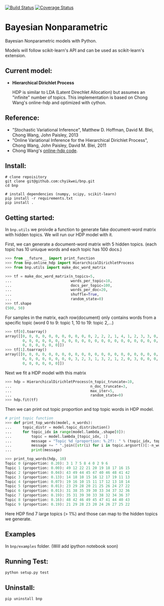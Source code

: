 [![Build Status](https://circleci.com/gh/chyikwei/bnp.png?&style=shield)](https://circleci.com/gh/gh/chyikwei/bnp)
[![Coverage Status](https://coveralls.io/repos/github/chyikwei/bnp/badge.svg?branch=master)](https://coveralls.io/github/chyikwei/bnp?branch=master)

# Bayesian Nonparametric
Bayesian Nonparametric models with Python.

Models will follow scikit-learn's API and can be used as scikit-learn's extension.

Current model:
--------------
- **Hierarchical Dirichlet Process**

   HDP is similar to LDA (Latent Direchlet Allocation) but assumes an "infinite" number of topics. This implementation is based on Chong Wang's online-hdp and optimized with cython.
  

Reference:
----------
- "Stochastic Variational Inference", Matthew D. Hoffman, David M. Blei, Chong Wang, John Paisley, 2013
- "Online Variational Inference for the Hierarchical Dirichlet Process", Chong Wang, John Paisley, David M. Blei, 2011
- Chong Wang's [online-hdp code](https://github.com/blei-lab/online-hdp).

Install:
--------
```
# clone repoisitory
git clone git@github.com:chyikwei/bnp.git
cd bnp

# install dependencies (numpy, scipy, scikit-learn)
pip install -r requirements.txt
pip install .
```

Getting started:
----------------
In `bnp.utils` we proivde a function to generate fake document-word matrix with hidden topics. We will run our HDP model with it.

First, we can generate a document-word matrix with 5 hidden topics. (each topic has 10 uniuque words and each topic has 100 docs.)

```python
>>> from __future__ import print_function
>>> from bnp.online_hdp import HierarchicalDirichletProcess
>>> from bnp.utils import make_doc_word_matrix

>>> tf = make_doc_word_matrix(n_topics=5,
...                           words_per_topic=10,
...                           docs_per_topic=100,
...                           words_per_doc=20,
...                           shuffle=True,
...                           random_state=0)
>>> tf.shape
(500, 50)
```

For samples in the matrix, each row(document) only contains words from a specific topic (word 0 to 9: topic 1, 10 to 19: topic 2,...)

```python
>>> tf[0].toarray()
array([[0, 0, 0, 0, 0, 0, 0, 0, 0, 0, 0, 2, 2, 2, 1, 4, 1, 2, 3, 3, 0, 0,
        0, 0, 0, 0, 0, 0, 0, 0, 0, 0, 0, 0, 0, 0, 0, 0, 0, 0, 0, 0, 0, 0,
        0, 0, 0, 0, 0, 0]])
>>> tf[1].toarray()
array([[0, 0, 0, 0, 0, 0, 0, 0, 0, 0, 0, 0, 0, 0, 0, 0, 0, 0, 0, 0, 0, 0,
        0, 0, 0, 0, 0, 0, 0, 0, 3, 2, 3, 1, 3, 2, 1, 2, 0, 3, 0, 0, 0, 0,
        0, 0, 0, 0, 0, 0]])
```

Next we fit a HDP model with this matrix

```python
>>> hdp = HierarchicalDirichletProcess(n_topic_truncate=10,
...                                    n_doc_truncate=3,
...                                    max_iter=5,
...                                    random_state=0)
>>> hdp.fit(tf)
```

Then we can print out topic proportion and top topic words in HDP model.

```python
# print topic function
>>> def print_top_words(model, n_words):
...     topic_distr = model.topic_distribution()
...     for topic_idx in range(model.lambda_.shape[0]):
...         topic = model.lambda_[topic_idx, :]
...         message = "Topic %d (proportion: %.2f): " % (topic_idx, topic_distr[topic_idx])
...         message += " ".join([str(i) for i in topic.argsort()[:-n_words - 1:-1]])
...         print(message)

>>> print_top_words(hdp, 10)
Topic 0 (proportion: 0.20): 3 1 7 5 8 4 0 2 9 6
Topic 1 (proportion: 0.00): 49 12 22 21 20 19 18 17 16 15
Topic 2 (proportion: 0.04): 43 49 44 45 47 40 46 48 41 42
Topic 3 (proportion: 0.13): 14 18 10 15 16 12 17 19 11 13
Topic 4 (proportion: 0.07): 19 16 10 15 11 17 12 13 18 14
Topic 5 (proportion: 0.01): 23 29 28 20 21 25 26 24 27 22
Topic 6 (proportion: 0.01): 31 38 35 39 30 33 34 37 32 36
Topic 7 (proportion: 0.19): 35 31 39 30 33 38 32 34 36 37
Topic 8 (proportion: 0.16): 48 42 46 49 45 47 41 44 40 43
Topic 9 (proportion: 0.19): 21 29 28 23 20 24 26 27 25 22
```

Here HDP find 7 large topics (> 1%) and those can map to the hidden topics we generate.


Examples
--------
In `bnp/examples` folder. (Will add ipython notebook soon)


Running Test:
-------------
```
python setup.py test
```

Uninstall:
----------
```
pip uninstall bnp
```
